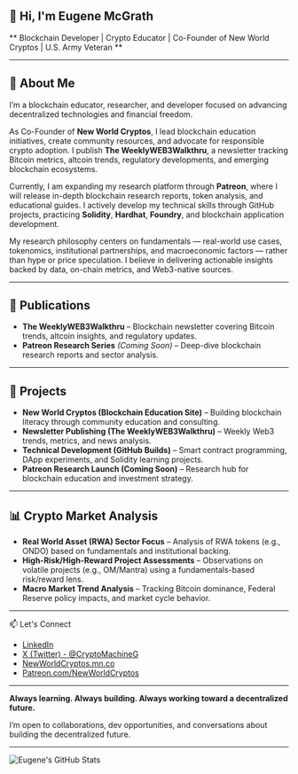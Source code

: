## 👋 Hi, I'm Eugene McGrath

** Blockchain Developer | Crypto Educator | Co-Founder of New World Cryptos | U.S. Army Veteran **

---

## 🧠 About Me

I’m a blockchain educator, researcher, and developer focused on advancing decentralized technologies and financial freedom.

As Co-Founder of **New World Cryptos**, I lead blockchain education initiatives, create community resources, and advocate for responsible crypto adoption. I publish **The WeeklyWEB3Walkthru**, a newsletter tracking Bitcoin metrics, altcoin trends, regulatory developments, and emerging blockchain ecosystems.

Currently, I am expanding my research platform through **Patreon**, where I will release in-depth blockchain research reports, token analysis, and educational guides. I actively develop my technical skills through GitHub projects, practicing **Solidity**, **Hardhat**, **Foundry**, and blockchain application development.

My research philosophy centers on fundamentals — real-world use cases, tokenomics, institutional partnerships, and macroeconomic factors — rather than hype or price speculation. I believe in delivering actionable insights backed by data, on-chain metrics, and Web3-native sources.

---

## 📝 Publications
- **The WeeklyWEB3Walkthru** – Blockchain newsletter covering Bitcoin trends, altcoin insights, and regulatory updates.
- **Patreon Research Series** *(Coming Soon)* – Deep-dive blockchain research reports and sector analysis.

---

## 🚀 Projects
- **New World Cryptos (Blockchain Education Site)** – Building blockchain literacy through community education and consulting.
- **Newsletter Publishing (The WeeklyWEB3Walkthru)** – Weekly Web3 trends, metrics, and news analysis.
- **Technical Development (GitHub Builds)** – Smart contract programming, DApp experiments, and Solidity learning projects.
- **Patreon Research Launch (Coming Soon)** – Research hub for blockchain education and investment strategy.

---

## 📊 Crypto Market Analysis
- **Real World Asset (RWA) Sector Focus** – Analysis of RWA tokens (e.g., ONDO) based on fundamentals and institutional backing.
- **High-Risk/High-Reward Project Assessments** – Observations on volatile projects (e.g., OM/Mantra) using a fundamentals-based risk/reward lens.
- **Macro Market Trend Analysis** – Tracking Bitcoin dominance, Federal Reserve policy impacts, and market cycle behavior.

---

📫 Let's Connect

- [LinkedIn](https://www.linkedin.com/in/eugene-mcgrath-550b4897)
- [X (Twitter) - @CryptoMachineG](https://x.com/CryptoMachineG)
- [NewWorldCryptos.mn.co](https://NewWorldCryptos.mn.co)
- [Patreon.com/NewWorldCryptos](https://patreon.com/NewWorldCryptos)
--- 

**Always learning. Always building. Always working toward a decentralized future.**

I’m open to collaborations, dev opportunities, and conversations about building the decentralized future.

---

![Eugene's GitHub Stats](https://github-readme-stats.vercel.app/api?username=cplklegg&show_icons=true&theme=radical)


